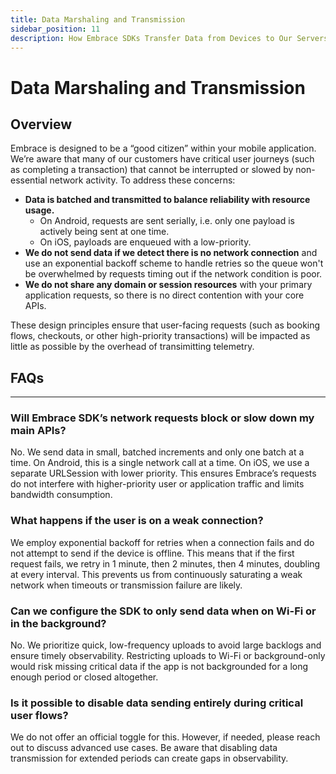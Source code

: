 ```yaml
---
title: Data Marshaling and Transmission
sidebar_position: 11
description: How Embrace SDKs Transfer Data from Devices to Our Servers
---
```


# Data Marshaling and Transmission


## Overview

Embrace is designed to be a “good citizen” within your mobile application. We’re aware that many of our customers have critical user journeys (such as completing a transaction) that cannot be interrupted or slowed by non-essential network activity. To address these concerns:

- **Data is batched and transmitted to balance reliability with resource usage.**
  - On Android, requests are sent serially, i.e. only one payload is actively being sent at one time.
  - On iOS, payloads are enqueued with a low-priority.
- **We do not send data if we detect there is no network connection** and use an exponential backoff scheme to handle retries so the queue won't be overwhelmed by requests timing out if the network condition is poor.
- **We do not share any domain or session resources** with your primary application requests, so there is no direct contention with your core APIs.

These design principles ensure that user-facing requests (such as booking flows, checkouts, or other high-priority transactions) will be impacted as little as possible by the overhead of transimitting telemetry.

## FAQs

---

### **Will Embrace SDK’s network requests block or slow down my main APIs?**

No. We send data in small, batched increments and only one batch at a time. On Android, this is a single network call at a time. On iOS, we use a separate URLSession with lower priority. This ensures Embrace’s requests do not interfere with higher-priority user or application traffic and limits bandwidth consumption.

### **What happens if the user is on a weak connection?**

We employ exponential backoff for retries when a connection fails and do not attempt to send if the device is offline. This means that if the first request fails, we retry in 1 minute, then 2 minutes, then 4 minutes, doubling at every interval. This prevents us from continuously saturating a weak network when timeouts or transmission failure are likely.

### **Can we configure the SDK to only send data when on Wi-Fi or in the background?**

No. We prioritize quick, low-frequency uploads to avoid large backlogs and ensure timely observability. Restricting uploads to Wi-Fi or background-only would risk missing critical data if the app is not backgrounded for a long enough period or closed altogether.

### **Is it possible to disable data sending entirely during critical user flows?**

We do not offer an official toggle for this. However, if needed, please reach out to discuss advanced use cases. Be aware that disabling data transmission for extended periods can create gaps in observability.
